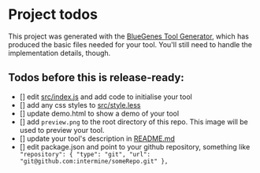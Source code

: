 # Project todos

This project was generated with the [BlueGenes Tool Generator](https://github.com/intermine/generator-bluegenes-tool), which has
produced the basic files needed for your tool. You'll still need to handle the implementation details, though.

## Todos before this is release-ready:

- [] edit [src/index.js](src/index.js) and add code to initialise your tool
- [] add any css styles to [src/style.less](src/style.less)
- [] update demo.html to show a demo of your tool
- [] add `preview.png` to the root directory of this repo. This image will be used to preview your tool.
- [] update your tool's description in [README.md](README.md)
- [] edit package.json and point to your github repository, something like ```  "repository": {
    "type": "git",
    "url": "git@github.com:intermine/someRepo.git"
  },```
